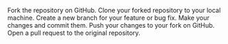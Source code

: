 Fork the repository on GitHub.
Clone your forked repository to your local machine.
Create a new branch for your feature or bug fix.
Make your changes and commit them.
Push your changes to your fork on GitHub.
Open a pull request to the original repository.